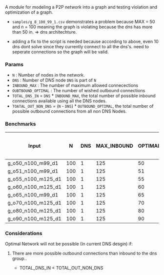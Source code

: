 A module for modeling a P2P network into a graph and testing violation and optimization of a graph.   

* `samples/g_8_100_99_1.csv` demonstrates a problem because MAX = 50 and n = 100 
meaning the graph is violating because the dns has more than 50 in.
=> dns architechture.
 
* adding a fix to the script is needed because according to above, even 10 dns dont solve 
since they currently connect to all the dns's. 
need to seperate connections so the graph will be valid.

### Params
* `N` : Number of nodes in the network. 
* `DNS` : Number of DNS node `DNS` is part of `N`
* `INBOUND_MAX` : The number of maximum allowed connecections
* `OUBTBOUND_OPTIMAL` : The number of wished outbound connections
* `TOTAL_DNS_IN` = `DNS` * `INBOUND_MAX`, the total number of possible inbound connections available using all the DNS nodes.
* `TOATAL_OUT_NON_DNS` = (`N` - `DNS`) * `OUTBOUND_OPTIMAL`, the total number of possible outbound connections from all non DNS Nodes.

### Benchmarks 
| Input              | N   | DNS | MAX_INBOUND | OPTIMAL_OUTBOUND | Optimal? | Satisfied Nodes (Excluding DNS) | Legal State? |
|--------------------|-----|-----|-------------|------------------|----------|---------------------------------|--------------|
| g_o50_n100_m99_d1  | 100 | 1   | 125         | 50               | true     | 99/99                           | true         |
| g_o51_n100_m99_d1  | 100 | 1   | 125         | 51               | false    | 49/99                           | true         |
| g_o55_n100_m125_d1 | 100 | 1   | 125         | 55               | false    | 45/99                           | true         |
| g_o60_n100_m125_d1 | 100 | 1   | 125         | 60               | false    | 40/99                           | true         |
| g_o65_n100_m99_d1  | 100 | 1   | 125         | 65               | false    | 35/99                           | true         |
| g_o70_n100_m125_d1 | 100 | 1   | 125         | 70               | false    | 30/99                           | true         |
| g_o80_n100_m125_d1 | 100 | 1   | 125         | 80               | false    | 20/99                           | true         |
| g_o90_n100_m125_d1 | 100 | 1   | 125         | 90               | false    | 10/99                           | true         |  
### Considerations
Optimal Network will not be possible (In current DNS desgin) if:

1) There are more possible outbound connections than inbound to the dns group..

    * TOTAL_DNS_IN < TOTAL_OUT_NON_DNS
